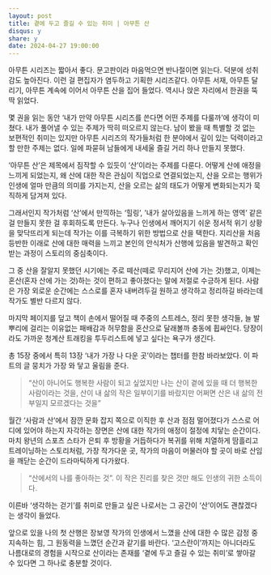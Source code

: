 ```yaml
---
layout: post
title: 곁에 두고 즐길 수 있는 취미 | 아무튼 산
disqus: y
share: y
date: 2024-04-27 19:00:00
---
```



아무튼 시리즈는 짧아서 좋다. 문고판이라 마음먹으면 반나절이면 읽는다. 덕분에 성취감도 높아진다. 이런 걸 편집자가 염두하고 기획한 시리즈같다. 아무튼 서재, 아무튼 달리기, 아무튼 계속에 이어서 아무튼 산을 집어 들었다. 역시나 앉은 자리에서 한권을 뚝딱 읽었다. 

몇 권을 읽는 동안 ‘내가 만약 아무튼 시리즈를 쓴다면 어떤 주제를 다룰까’에 생각이 미쳤다. 내가 풀어낼 수 있는 주제가 딱히 떠오르지 않는다. 남이 봤을 때 특별할 것 없는 보편적인 취미는 있지만 아무튼 시리즈의 작가들처럼 한 분야에서 깊이 있는 덕력이라고 할 만한 주제는 없다. 일에 파묻혀 남들에게 내세울 즐길 거리 하나 만들지 못했다. 

‘아무튼 산’은 제목에서 짐작할 수 있듯이 ‘산’이라는 주제를 다룬다. 어떻게 산에 애정을 느끼게 되었는지, 왜 산에 대한 작은 관심이 직업으로 연결되었는지, 산을 오르는 행위가 인생에 얼마 만큼의 의미를 가지는지, 산을 오르는 삶의 태도가 어떻게 변화되는지가 묵직하게 담겨져 있다. 

그래서인지 작가처럼 ‘산’에서 만끽하는 ‘힐링’, ’내가 살아있음을 느끼게 하는 영역’ 같은 걸 만들지 못한 걸 후회하도록 만든다. 누구나 인생에서 깨어지기 쉬운 정서적 위기 상황을 맞닥뜨리게 되는데 작가는 이를 극복하기 위한 방법으로 산을 택한다. 지리산을 처음 등반한 이래로 산에 대한 매력을 느끼고 본인의 안식처가 산행에 있음을 발견하고 확인받는 과정이 스토리의 중심축이다.

 그 중 산을 잘알지 못했던 시기에는 주로 떼산(떼로 무리지어 산에 가는 것)했고, 이제는 혼산(혼자 산에 가는 것)하는 것이 편하고 좋아졌다는 말에 저절로 수긍하게 된다. 사람은 가장 외로운 순간에는 스스로를 혼자 내버려두길 원하고 생각하고 정리하길 바라는데 작가도 별반 다르지 않다.  

마지막 페이지를 덮고 책이 손에서 떨어질 때 주중의 스트레스, 정리 못한 생각들, 늘 발뿌리에 걸리는 이유없는 패배감과 허무함을 혼산으로 달래볼까 충동에 휩싸인다. 당장이라도 가까운 청계산 트래킹을 투두리스트에 넣고 싶다는 욕구가 생긴다. 

총 15장 중에서 특히 13장 ‘내가 가장 나 다운 곳’이라는 챕터를 한참 바라보았다. 이 파트의 글 뭉치가 가장 와 닿고 울림을 준다. 

>“산이 아니어도 행복한 사람이 되고 싶었지만 나는 산이 곁에 있을 때 더 행복한 사람이라는 것을, 산이 내 삶의 작은 일부이기를 바랐지만 어쩌면 산은 내 삶의 전부일지 모르겠다는 것을”

월간 ‘사람과 산’에서 잠깐 문화 잡지 쪽으로 이직한 후 산과 점점 멀어졌다가 스스로 어디에 있어야 하는지 자각하는 장면은 산에 대한 작가의 애정이 절정에 치닿는 순간이다. 마치 왕년의 스포츠 스타가 은퇴 후 방황을 거듭하다가 복귀를 위해 치열하게 땀흘리고 트레이닝하는 스토리처럼, 가장 작가다운 곳, 작가의 마음이 머물러야 할 곳이 바로 산임을 깨닫는 순간이 드라마틱하게 다가왔다.  

>“산에서의 나를 좋아하는 것”. 이 작은 진리를 찾은 것만 해도 인생의 귀한 소득이다. 

이른바 ‘생각하는 걷기’를 취미로 만들고 싶은 나로서는 그 공간이 ‘산’이어도 괜찮겠다는 생각이 들었다. 

앞으로 있을 나의 첫 산행은 장보영 작가의 인생에서 느꼈을 산에 대한 수 많은 감정 중 지속하는 힘, 그 원동력을 느꼈던 순간과 같기를 바란다. ‘고스란이’까지는 아니더라도 나름대로의 경험을 시작으로 산이라는 존재를 ‘곁에 두고 즐길 수 있는 취미’로 쌓아갈 수 있다면 그 하나로 충분할 것이다.  
